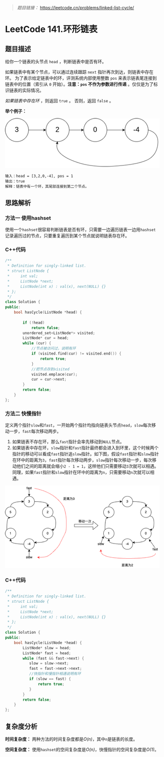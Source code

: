 > *题目链接：* https://leetcode.cn/problems/linked-list-cycle/

# LeetCode 141.环形链表

## 题目描述

给你一个链表的头节点 `head` ，判断链表中是否有环。

如果链表中有某个节点，可以通过连续跟踪 `next` 指针再次到达，则链表中存在环。 为了表示给定链表中的环，评测系统内部使用整数 `pos` 来表示链表尾连接到链表中的位置（索引从 `0` 开始）。**注意：`pos` 不作为参数进行传递** 。仅仅是为了标识链表的实际情况。

*如果链表中存在环* ，则返回 `true` 。 否则，返回 `false` 。

**举个例子：**

![](../../pic/lc-0141-01.png)

```
输入：head = [3,2,0,-4], pos = 1
输出：true
解释：链表中有一个环，其尾部连接到第二个节点。
```
## 思路解析

### 方法一 使用hashset

使用一个`hashset`很容易判断链表是否有环，只需要一边遍历链表一边用`hashset`记录遍历过的节点，只要重复遍历到某个节点就说明链表存在环。

### C++代码

```cpp
/**
 * Definition for singly-linked list.
 * struct ListNode {
 *     int val;
 *     ListNode *next;
 *     ListNode(int x) : val(x), next(NULL) {}
 * };
 */
class Solution {
public:
    bool hasCycle(ListNode *head) {

        if (!head) 
            return false;
        unordered_set<ListNode*> visited;
        ListNode* cur = head;
        while (cur) {
            //节点被访问过，说明有环
            if (visited.find(cur) != visited.end()) {
                return true;
            }
            //把节点存到visited
            visited.emplace(cur);
            cur = cur->next;
        }
        return false;
    }
};
```


### 方法二 快慢指针

定义两个指针`slow`和`fast`，一开始两个指针均指向链表头节点`head`，`slow`每次移动一步，`fast`每次移动两步。

1. 如果链表不存在环，那么`fast`指针会率先移动到`NULL`节点。
2. 如果链表中存在环，`slow`指针和`fast`指针最终都会进入到环里，这个时候两个指针的移动可以看成`fast`指针追`slow`指针。如下图，假设`fast`指针和`slow`指针在环中的距离为`3`，`fast`指针每次移动两步，`slow`指针每次移动一步，每次移动他们之间的距离就会缩小`2 - 1 = 1`，这样他们只需要移动`3`次就可以相遇。同理，如果`fast`指针和`slow`指针在环中的距离为`n`，只需要移动`n`次就可以相遇。

![](../../pic/lc-0141-02.png)

### C++代码

```cpp
/**
 * Definition for singly-linked list.
 * struct ListNode {
 *     int val;
 *     ListNode *next;
 *     ListNode(int x) : val(x), next(NULL) {}
 * };
 */
class Solution {
public:
    bool hasCycle(ListNode *head) {
        ListNode* slow = head;
        ListNode* fast = head;
        while (fast && fast->next) {
           slow = slow->next;
           fast = fast->next->next;
           //快指针和慢指针相遇说明有环
           if (slow == fast) {
               return true;
           }
        }
        return false; 
    }
};
```

## 复杂度分析

**时间复杂度：** 两种方法的时间复杂度都是*O(n)*，其中`n`是链表的长度。

**空间复杂度：** 使用`hashset`的空间复杂度是*O(n)*，快慢指针的空间复杂度是*O(1)*。
